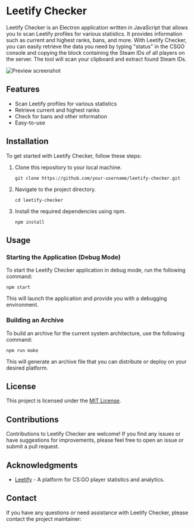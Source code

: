 # Leetify Checker

Leetify Checker is an Electron application written in JavaScript that allows you to scan Leetify profiles for various statistics. It provides information such as current and highest ranks, bans, and more. With Leetify Checker, you can easily retrieve the data you need by typing "status" in the CSGO console and copying the block containing the Steam IDs of all players on the server.
The tool will scan your clipboard and extract found Steam IDs.

![Preview screenshot](https://i.imgur.com/mCt0J7c.png)

## Features

- Scan Leetify profiles for various statistics
- Retrieve current and highest ranks
- Check for bans and other information
- Easy-to-use

## Installation

To get started with Leetify Checker, follow these steps:

1. Clone this repository to your local machine.
   ```shell
   git clone https://github.com/your-username/leetify-checker.git
   ```

2. Navigate to the project directory.
   ```shell
   cd leetify-checker
   ```

3. Install the required dependencies using npm.
   ```shell
   npm install
   ```

## Usage

### Starting the Application (Debug Mode)

To start the Leetify Checker application in debug mode, run the following command:

```shell
npm start
```

This will launch the application and provide you with a debugging environment.

### Building an Archive

To build an archive for the current system architecture, use the following command:

```shell
npm run make
```

This will generate an archive file that you can distribute or deploy on your desired platform.

## License

This project is licensed under the [MIT License](./LICENSE).

## Contributions

Contributions to Leetify Checker are welcome! If you find any issues or have suggestions for improvements, please feel free to open an issue or submit a pull request.

## Acknowledgments

- [Leetify](https://leetify.com) - A platform for CS:GO player statistics and analytics.

## Contact

If you have any questions or need assistance with Leetify Checker, please contact the project maintainer:
